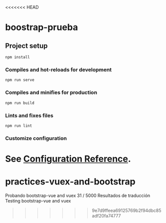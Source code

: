 <<<<<<< HEAD
# boostrap-prueba

## Project setup
```
npm install
```

### Compiles and hot-reloads for development
```
npm run serve
```

### Compiles and minifies for production
```
npm run build
```

### Lints and fixes files
```
npm run lint
```

### Customize configuration
See [Configuration Reference](https://cli.vuejs.org/config/).
=======
# practices-vuex-and-bootstrap
Probando bootstrap-vue and vuex 31 / 5000 Resultados de traducción Testing bootstrap-vue and vuex
>>>>>>> 9e7d9ffeea69125769b2f94dbc85adf20fa74777

